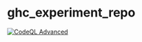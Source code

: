 # ghc_experiment_repo

[![CodeQL Advanced](https://github.com/amit-mend/ghc_experiment_repo/actions/workflows/codeql.yml/badge.svg)](https://github.com/amit-mend/ghc_experiment_repo/actions/workflows/codeql.yml)
